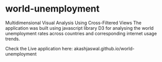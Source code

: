 # world-unemployment

Multidimensional Visual Analysis Using Cross-Filtered Views
The application was built using javascript library D3 for analysing the world unemployment rates across countries and corresponding internet usage trends.

Check the Live application here: akashjaswal.github.io/world-unemployment
